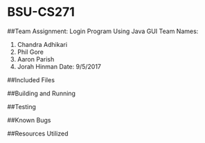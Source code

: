 # BSU-CS271

##Team Assignment: Login Program Using Java GUI
Team Names:
  1. Chandra Adhikari
  2. Phil Gore
  3. Aaron Parish
  4. Jorah Hinman
Date: 9/5/2017

##Included Files

##Building and Running

##Testing

##Known Bugs

##Resources Utilized 
